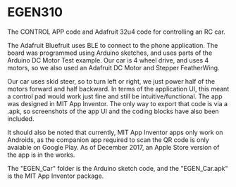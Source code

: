 # EGEN310
The CONTROL APP code and Adafruit 32u4 code for controlling an RC car.

The Adafruit Bluefruit uses BLE to connect to the phone application. The board was programmed using Arduino sketches, and uses parts of the Arduino DC Motor Test example. Our car is 4 wheel drive, and uses 4 motors, so we also used an Adafruit DC Motor and Stepper FeatherWing.

Our car uses skid steer, so to turn left or right, we just power half of the motors forward and half backward. In terms of the application UI, this meant a control pad would work just fine and still be intuitive/functional. The app was designed in MIT App Inventor. The only way to export that code is via a .apk, so screenshots of the app UI and the coding blocks have also been included.

It should also be noted that currently, MIT App Inventor apps only work on Androids, as the companion app required to scan the QR code is only avaiable on Google Play. As of December 2017, an Apple Store version of the app is in the works.

The "EGEN_Car" folder is the Arduino sketch code, and the "EGEN_Car.apk" is the MIT App Inventor package.

